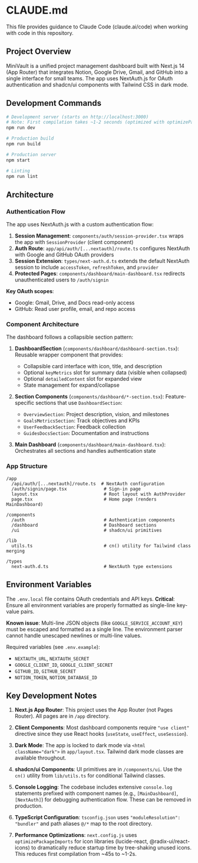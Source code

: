 # CLAUDE.md

This file provides guidance to Claude Code (claude.ai/code) when working with code in this repository.

## Project Overview

MiniVault is a unified project management dashboard built with Next.js 14 (App Router) that integrates Notion, Google Drive, Gmail, and GitHub into a single interface for small teams. The app uses NextAuth.js for OAuth authentication and shadcn/ui components with Tailwind CSS in dark mode.

## Development Commands

```bash
# Development server (starts on http://localhost:3000)
# Note: First compilation takes ~1-2 seconds (optimized with optimizePackageImports)
npm run dev

# Production build
npm run build

# Production server
npm start

# Linting
npm run lint
```

## Architecture

### Authentication Flow

The app uses NextAuth.js with a custom authentication flow:

1. **Session Management**: `components/auth/session-provider.tsx` wraps the app with `SessionProvider` (client component)
2. **Auth Route**: `app/api/auth/[...nextauth]/route.ts` configures NextAuth with Google and GitHub OAuth providers
3. **Session Extension**: `types/next-auth.d.ts` extends the default NextAuth session to include `accessToken`, `refreshToken`, and `provider`
4. **Protected Pages**: `components/dashboard/main-dashboard.tsx` redirects unauthenticated users to `/auth/signin`

**Key OAuth scopes**:
- Google: Gmail, Drive, and Docs read-only access
- GitHub: Read user profile, email, and repo access

### Component Architecture

The dashboard follows a collapsible section pattern:

1. **DashboardSection** (`components/dashboard/dashboard-section.tsx`): Reusable wrapper component that provides:
   - Collapsible card interface with icon, title, and description
   - Optional `keyMetrics` slot for summary data (visible when collapsed)
   - Optional `detailedContent` slot for expanded view
   - State management for expand/collapse

2. **Section Components** (`components/dashboard/*-section.tsx`): Feature-specific sections that use `DashboardSection`:
   - `OverviewSection`: Project description, vision, and milestones
   - `GoalsMetricsSection`: Track objectives and KPIs
   - `UserFeedbackSection`: Feedback collection
   - `GuidesDocsSection`: Documentation and instructions

3. **Main Dashboard** (`components/dashboard/main-dashboard.tsx`): Orchestrates all sections and handles authentication state

### App Structure

```
/app
  /api/auth/[...nextauth]/route.ts  # NextAuth configuration
  /auth/signin/page.tsx              # Sign-in page
  layout.tsx                         # Root layout with AuthProvider
  page.tsx                           # Home page (renders MainDashboard)

/components
  /auth                              # Authentication components
  /dashboard                         # Dashboard sections
  /ui                                # shadcn/ui primitives

/lib
  utils.ts                           # cn() utility for Tailwind class merging

/types
  next-auth.d.ts                     # NextAuth type extensions
```

## Environment Variables

The `.env.local` file contains OAuth credentials and API keys. **Critical**: Ensure all environment variables are properly formatted as single-line key-value pairs.

**Known issue**: Multi-line JSON objects (like `GOOGLE_SERVICE_ACCOUNT_KEY`) must be escaped and formatted as a single line. The environment parser cannot handle unescaped newlines or multi-line values.

Required variables (see `.env.example`):
- `NEXTAUTH_URL`, `NEXTAUTH_SECRET`
- `GOOGLE_CLIENT_ID`, `GOOGLE_CLIENT_SECRET`
- `GITHUB_ID`, `GITHUB_SECRET`
- `NOTION_TOKEN`, `NOTION_DATABASE_ID`

## Key Development Notes

1. **Next.js App Router**: This project uses the App Router (not Pages Router). All pages are in `/app` directory.

2. **Client Components**: Most dashboard components require `"use client"` directive since they use React hooks (`useState`, `useEffect`, `useSession`).

3. **Dark Mode**: The app is locked to dark mode via `<html className="dark">` in `app/layout.tsx`. Tailwind dark mode classes are available throughout.

4. **shadcn/ui Components**: UI primitives are in `/components/ui`. Use the `cn()` utility from `lib/utils.ts` for conditional Tailwind classes.

5. **Console Logging**: The codebase includes extensive `console.log` statements prefixed with component names (e.g., `[MainDashboard]`, `[NextAuth]`) for debugging authentication flow. These can be removed in production.

6. **TypeScript Configuration**: `tsconfig.json` uses `"moduleResolution": "bundler"` and path aliases `@/*` map to the root directory.

7. **Performance Optimizations**: `next.config.js` uses `optimizePackageImports` for icon libraries (lucide-react, @radix-ui/react-icons) to dramatically reduce startup time by tree-shaking unused icons. This reduces first compilation from ~45s to ~1-2s.
